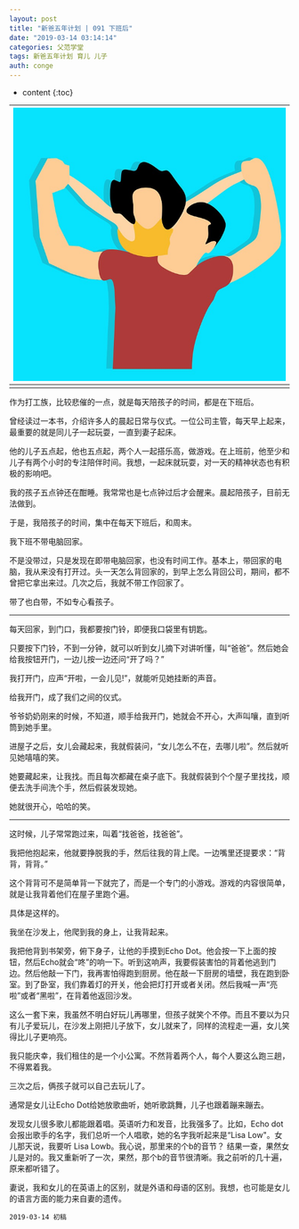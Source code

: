 ```yaml
---
layout: post
title: "新爸五年计划 | 091 下班后"
date: "2019-03-14 03:14:14"
categories: 父范学堂
tags: 新爸五年计划 育儿 儿子
auth: conge
---
```

* content
{:toc}

|![](/assets/images/父范学堂/118382-54e62ff6c7688c85.png)|
|:----:|
||

作为打工族，比较悲催的一点，就是每天陪孩子的时间，都是在下班后。

曾经读过一本书，介绍许多人的晨起日常与仪式。一位公司主管，每天早上起来，最重要的就是同儿子一起玩耍，一直到妻子起床。

他的儿子五点起，他也五点起，两个人一起搭乐高，做游戏。在上班前，他至少和儿子有两个小时的专注陪伴时间。我想，一起床就玩耍，对一天的精神状态也有积极的影响吧。

我的孩子五点钟还在酣睡。我常常也是七点钟过后才会醒来。晨起陪孩子，目前无法做到。

于是，我陪孩子的时间，集中在每天下班后，和周末。





我下班不带电脑回家。

不是没带过，只是发现在即带电脑回家，也没有时间工作。基本上，带回家的电脑，我从来没有打开过。头一天怎么背回家的，到早上怎么背回公司，期间，都不曾把它拿出来过。几次之后，我就不带工作回家了。

带了也白带，不如专心看孩子。

----

每天回家，到门口，我都要按门铃，即便我口袋里有钥匙。

只要按下门铃，不到一分钟，就可以听到女儿摘下对讲听懂，叫“爸爸”。然后她会给我按钮开门，一边儿按一边还问“开了吗？”

我打开门，应声“开啦，一会儿见!”，就能听见她挂断的声音。

给我开门，成了我们之间的仪式。

爷爷奶奶刚来的时候，不知道，顺手给我开门，她就会不开心，大声叫嚷，直到听筒到她手里。

进屋子之后，女儿会藏起来，我就假装问，“女儿怎么不在，去哪儿啦”。然后就听见她嘻嘻的笑。

她要藏起来，让我找。而且每次都藏在桌子底下。我就假装到个个屋子里找找，顺便去洗手间洗个手，然后假装发现她。

她就很开心，哈哈的笑。

----

这时候，儿子常常跑过来，叫着“找爸爸，找爸爸”。

我把他抱起来，他就要挣脱我的手，然后往我的背上爬。一边嘴里还提要求：“背背，背背。”

这个背背可不是简单背一下就完了，而是一个专门的小游戏。游戏的内容很简单，就是让我背着他们在屋子里跑个遍。

具体是这样的。

我坐在沙发上，他爬到我的身上，让我背起来。

我把他背到书架旁，俯下身子，让他的手摸到Echo Dot。他会按一下上面的按钮，然后Echo就会“咚”的响一下。听到这响声，我要假装害怕的背着他逃到门边。然后他敲一下门，我再害怕得跑到厨房。他在敲一下厨房的墙壁，我在跑到卧室。到了卧室，我们靠着灯的开关，他会把灯打开或者关闭。然后我喊一声“亮啦”或者“黑啦”，在背着他返回沙发。

这么一套下来，我虽然不明白好玩儿再哪里，但孩子就笑个不停。而且不要以为只有儿子爱玩儿，在沙发上刚把儿子放下，女儿就来了，同样的流程走一遍，女儿笑得比儿子更响亮。

我只能庆幸，我们租住的是一个小公寓。不然背着两个人，每个人要这么跑三趟，不得累着我。

三次之后，俩孩子就可以自己去玩儿了。

通常是女儿让Echo Dot给她放歌曲听，她听歌跳舞，儿子也跟着蹦来蹦去。

发现女儿很多歌儿都能跟着唱。英语听力和发音，比我强多了。比如，Echo dot会报出歌手的名字，我们总听一个人唱歌，她的名字我听起来是“Lisa Low"。女儿那天说，我要听 Lisa Lowb。我心说，那里来的个b的音节？ 结果一查，果然女儿是对的。我又重新听了一次，果然，那个b的音节很清晰。我之前听的几十遍，原来都听错了。

妻说，我和女儿的在英语上的区别，就是外语和母语的区别。我想，也可能是女儿的语言方面的能力来自妻的遗传。


```
2019-03-14 初稿
```

